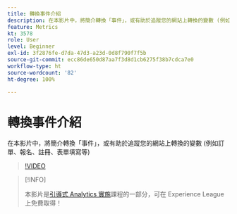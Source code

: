 ```yaml
---
title: 轉換事件介紹
description: 在本影片中，將簡介轉換「事件」，或有助於追蹤您的網站上轉換的變數 (例如訂單、報名、註冊、表單填寫等)
feature: Metrics
kt: 3578
role: User
level: Beginner
exl-id: 3f2876fe-d7da-47d3-a23d-0d8f790f7f5b
source-git-commit: ecc86de650d87aa7f3d8d1cb6275f38b7cdca7e0
workflow-type: ht
source-wordcount: '82'
ht-degree: 100%

---
```


# 轉換事件介紹

在本影片中，將簡介轉換「事件」，或有助於追蹤您的網站上轉換的變數 (例如訂單、報名、註冊、表單填寫等)

>[!VIDEO](https://video.tv.adobe.com/v/28764/?quality=12&learn=on)

>[!INFO]
>
> 本影片是[引導式 Analytics 實施](https://experienceleague.adobe.com/?recommended=Analytics-D-1-2019.1)課程的一部分，可在 Experience League 上免費取得！
